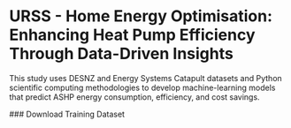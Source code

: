 # URSS - Home Energy Optimisation: Enhancing Heat Pump Efficiency Through Data-Driven Insights
This study uses DESNZ and Energy Systems Catapult datasets and Python scientific computing methodologies to develop machine-learning models that predict ASHP energy consumption, efficiency, and cost savings.

### Download Training Dataset
